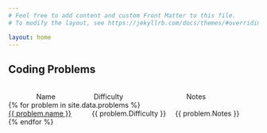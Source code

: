 ```yaml
---
# Feel free to add content and custom Front Matter to this file.
# To modify the layout, see https://jekyllrb.com/docs/themes/#overriding-theme-defaults

layout: home
---
```


<h2>Coding Problems</h2>
<br>

<div>
    <div style="display:table;width:100%;table-layout:fixed;">
      <span style="display:table-cell;width:30%;text-align:center;">Name</span>
      <span style="display:table-cell;width:20%;text-align:center;">Difficulty</span>
      <span style="display:table-cell;width:50%;text-align:center;">Notes</span>
    </div>
  {% for problem in site.data.problems %}
    <div style="display:table;width:100%;table-layout:fixed;">
      <span style="display:table-cell;"><a href="{{ problem.code }}">{{ problem.name }}</a></span>
      <span style="display:table-cell;">{{ problem.Difficulty }}</span>
      <span style="display:table-cell;">{{ problem.Notes }}</span>
    </div>
  {% endfor %}    
</div>


